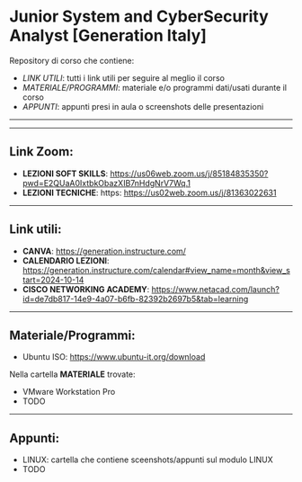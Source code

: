 # Junior System and CyberSecurity Analyst [Generation Italy]
Repository di corso che contiene:
- *LINK UTILI*: tutti i link utili per seguire al meglio il corso
- *MATERIALE/PROGRAMMI*: materiale e/o programmi dati/usati durante il corso
- *APPUNTI*: appunti presi in aula o screenshots delle presentazioni
---
---
## Link Zoom:
- **LEZIONI SOFT SKILLS**: https://us06web.zoom.us/j/85184835350?pwd=E2QUaA0IxtbkObazXIB7nHdgNrV7Wq.1
- **LEZIONI TECNICHE**: https: https://us02web.zoom.us/j/81363022631
---
## Link utili:
- **CANVA**: https://generation.instructure.com/
- **CALENDARIO LEZIONI**: https://generation.instructure.com/calendar#view_name=month&view_start=2024-10-14
- **CISCO NETWORKING ACADEMY**: https://www.netacad.com/launch?id=de7db817-14e9-4a07-b6fb-82392b2697b5&tab=learning
---
## Materiale/Programmi:
- Ubuntu ISO: https://www.ubuntu-it.org/download

Nella cartella **MATERIALE** trovate:
- VMware Workstation Pro
- TODO
---
## Appunti:
- LINUX: cartella che contiene sceenshots/appunti sul modulo LINUX
- TODO

